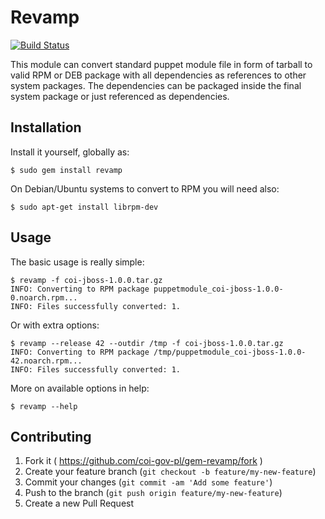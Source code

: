 # Revamp

[![Build Status](https://travis-ci.org/coi-gov-pl/revamp.svg)](https://travis-ci.org/coi-gov-pl/revamp)

This module can convert standard puppet module file in form of tarball to valid RPM or DEB package with all dependencies as references to other system packages. The dependencies can be packaged inside the final system package or just referenced as dependencies.

## Installation

Install it yourself, globally as:

    $ sudo gem install revamp

On Debian/Ubuntu systems to convert to RPM you will need also:

    $ sudo apt-get install librpm-dev

## Usage

The basic usage is really simple:

    $ revamp -f coi-jboss-1.0.0.tar.gz
    INFO: Converting to RPM package puppetmodule_coi-jboss-1.0.0-0.noarch.rpm...
    INFO: Files successfully converted: 1.

Or with extra options:

    $ revamp --release 42 --outdir /tmp -f coi-jboss-1.0.0.tar.gz
    INFO: Converting to RPM package /tmp/puppetmodule_coi-jboss-1.0.0-42.noarch.rpm...
    INFO: Files successfully converted: 1.

More on available options in help:

    $ revamp --help

## Contributing

1. Fork it ( https://github.com/coi-gov-pl/gem-revamp/fork )
2. Create your feature branch (`git checkout -b feature/my-new-feature`)
3. Commit your changes (`git commit -am 'Add some feature'`)
4. Push to the branch (`git push origin feature/my-new-feature`)
5. Create a new Pull Request
